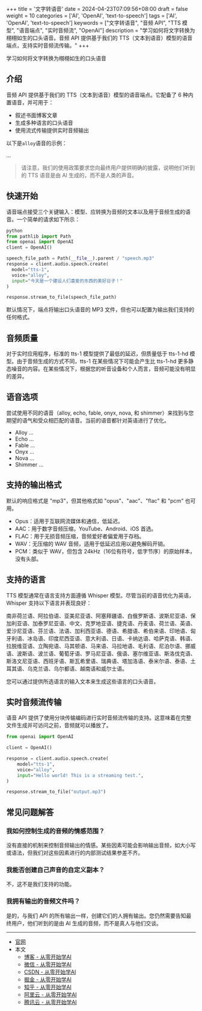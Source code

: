 +++
title = '文字转语音'
date = 2024-04-23T07:09:56+08:00
draft = false
weight = 10
categories = ['AI', 'OpenAI', 'text-to-speech']
tags = ['AI', 'OpenAI', 'text-to-speech']
keywords = ["文字转语音", "音频 API", "TTS 模型", "语音端点", "实时音频流", "OpenAI"]
description = "学习如何将文字转换为栩栩如生的口头语音。音频 API 提供基于我们的 TTS（文本到语音）模型的语音端点，支持实时音频流传输。"
+++

学习如何将文字转换为栩栩如生的口头语音

## 介绍
音频 API 提供基于我们的 TTS（文本到语音）模型的语音端点。它配备了 6 种内置语音，并可用于：

- 叙述书面博客文章
- 生成多种语言的口头语音
- 使用流式传输提供实时音频输出

以下是`alloy`语音的示例：

...

> 请注意，我们的使用政策要求您向最终用户提供明确的披露，说明他们听到的 TTS 语音是由 AI 生成的，而不是人类的声音。

## 快速开始
语音端点接受三个关键输入：模型、应转换为音频的文本以及用于音频生成的语音。一个简单的请求如下所示：

```python
python
from pathlib import Path
from openai import OpenAI
client = OpenAI()

speech_file_path = Path(__file__).parent / "speech.mp3"
response = client.audio.speech.create(
  model="tts-1",
  voice="alloy",
  input="今天是一个建设人们喜爱的东西的美好日子！"
)

response.stream_to_file(speech_file_path)
```

默认情况下，端点将输出口头语音的 MP3 文件，但也可以配置为输出我们支持的任何格式。

## 音频质量
对于实时应用程序，标准的 tts-1 模型提供了最低的延迟，但质量低于 tts-1-hd 模型。由于音频生成的方式不同，tts-1 在某些情况下可能会产生比 tts-1-hd 更多静态噪音的内容。在某些情况下，根据您的听音设备和个人而言，音频可能没有明显的差异。

## 语音选项
尝试使用不同的语音（alloy, echo, fable, onyx, nova, 和 shimmer）来找到与您期望的语气和受众相匹配的语音。当前的语音都针对英语进行了优化。

- Alloy ...
- Echo ...
- Fable ...
- Onyx ...
- Nova ...
- Shimmer ...

## 支持的输出格式
默认的响应格式是 "mp3"，但其他格式如 "opus"、"aac"、"flac" 和 "pcm" 也可用。

- Opus：适用于互联网流媒体和通信，低延迟。
- AAC：用于数字音频压缩，YouTube、Android、iOS 首选。
- FLAC：用于无损音频压缩，音频爱好者偏爱用于存档。
- WAV：无压缩的 WAV 音频，适用于低延迟应用以避免解码开销。
- PCM：类似于 WAV，但包含 24kHz（16位有符号，低字节序）的原始样本，没有头部。

## 支持的语言
TTS 模型通常在语言支持方面遵循 Whisper 模型。尽管当前的语音优化为英语，Whisper 支持以下语言并表现良好：

南非荷兰语、阿拉伯语、亚美尼亚语、阿塞拜疆语、白俄罗斯语、波斯尼亚语、保加利亚语、加泰罗尼亚语、中文、克罗地亚语、捷克语、丹麦语、荷兰语、英语、爱沙尼亚语、芬兰语、法语、加利西亚语、德语、希腊语、希伯来语、印地语、匈牙利语、冰岛语、印度尼西亚语、意大利语、日语、卡纳达语、哈萨克语、韩语、拉脱维亚语、立陶宛语、马其顿语、马来语、马拉地语、毛利语、尼泊尔语、挪威语、波斯语、波兰语、葡萄牙语、罗马尼亚语、俄语、塞尔维亚语、斯洛伐克语、斯洛文尼亚语、西班牙语、斯瓦希里语、瑞典语、塔加洛语、泰米尔语、泰语、土耳其语、乌克兰语、乌尔都语、越南语和威尔士语。

您可以通过提供所选语言的输入文本来生成这些语言的口头语音。

## 实时音频流传输
语音 API 提供了使用分块传输编码进行实时音频流传输的支持。这意味着在完整文件生成并可访问之前，音频就可以播放了。

```python
from openai import OpenAI

client = OpenAI()

response = client.audio.speech.create(
    model="tts-1",
    voice="alloy",
    input="Hello world! This is a streaming test.",
)

response.stream_to_file("output.mp3")
```

## 常见问题解答
### 我如何控制生成的音频的情感范围？
没有直接的机制来控制音频输出的情感。某些因素可能会影响输出音频，如大小写或语法，但我们对这些因素进行的内部测试结果参差不齐。

### 我能否创建自己声音的自定义副本？
不，这不是我们支持的功能。

### 我拥有输出的音频文件吗？
是的，与我们 API 的所有输出一样，创建它们的人拥有输出。您仍然需要告知最终用户，他们听到的是由 AI 生成的音频，而不是真人与他们交谈。

---

- [官网](https://platform.openai.com/docs/guides/text-to-speech)
- 本文
    - [博客 - 从零开始学AI](https://openai-doc.aihub2022.top/docs/guides/text-to-speech/)
    - [微信 - 从零开始学AI](https://mp.weixin.qq.com/s?__biz=MzA3MDIyNTgzNA==&mid=2649976886&idx=1&sn=c2e7aa98a209e349b35307a986d16f11&chksm=86c7caf3b1b043e5d21bde41a74cc1d896782cd03c0ddd44fa3d1313246576aef6e179a635c9#rd)
    - [CSDN - 从零开始学AI](https://blog.csdn.net/mahone3297/article/details/138116433)
    - [掘金 - 从零开始学AI](https://juejin.cn/post/7360575576418238503)
    - [知乎 - 从零开始学AI](https://zhuanlan.zhihu.com/p/694032995)
    - [阿里云 - 从零开始学AI](https://developer.aliyun.com/article/1489679)
    - [腾讯云 - 从零开始学AI](https://cloud.tencent.com/developer/article/2411365)
